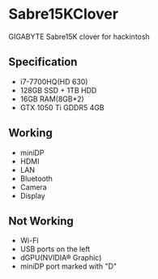 # Sabre15KClover
GIGABYTE Sabre15K clover for hackintosh
## Specification
- i7-7700HQ(HD 630)
- 128GB SSD + 1TB HDD
- 16GB RAM(8GB*2)
- GTX 1050 Ti GDDR5 4GB
## Working
- miniDP
- HDMI
- LAN
- Bluetooth
- Camera
- Display
## Not Working
- Wi-Fi
- USB ports on the left
- dGPU(NVIDIA® Graphic)
- miniDP port marked with "D"
